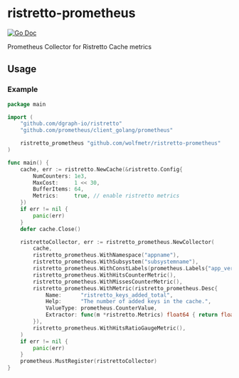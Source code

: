 # ristretto-prometheus
[![Go Doc](https://img.shields.io/badge/godoc-reference-blue.svg)](http://godoc.org/github.com/wolfmetr/ristretto-prometheus)

Prometheus Collector for Ristretto Cache metrics

## Usage

### Example
```go
package main

import (
	"github.com/dgraph-io/ristretto"
	"github.com/prometheus/client_golang/prometheus"

	ristretto_prometheus "github.com/wolfmetr/ristretto-prometheus"
)

func main() {
    cache, err := ristretto.NewCache(&ristretto.Config{
		NumCounters: 1e3,
		MaxCost:     1 << 30,
		BufferItems: 64,
		Metrics:     true, // enable ristretto metrics
	})
	if err != nil {
		panic(err)
	}
	defer cache.Close()

	ristrettoCollector, err := ristretto_prometheus.NewCollector(
		cache,
		ristretto_prometheus.WithNamespace("appname"),
		ristretto_prometheus.WithSubsystem("subsystemname"),
		ristretto_prometheus.WithConstLabels(prometheus.Labels{"app_version": "v1.2.3"}),
		ristretto_prometheus.WithHitsCounterMetric(),
		ristretto_prometheus.WithMissesCounterMetric(),
		ristretto_prometheus.WithMetric(ristretto_prometheus.Desc{
			Name:      "ristretto_keys_added_total",
			Help:      "The number of added keys in the cache.",
			ValueType: prometheus.CounterValue,
			Extractor: func(m *ristretto.Metrics) float64 { return float64(m.KeysAdded()) },
		}),
		ristretto_prometheus.WithHitsRatioGaugeMetric(),
	)
	if err != nil {
		panic(err)
	}
	prometheus.MustRegister(ristrettoCollector)
}

```